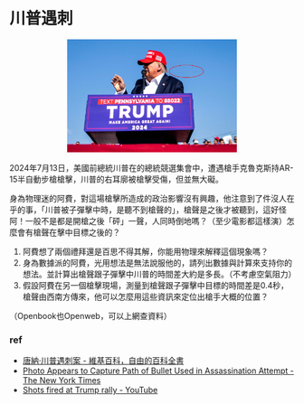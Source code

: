 # 川普遇刺 

<p align="center">
	<img src="每週一題/7_29_2024/img/bullet.webp" alt="Alt Text" width="300">
</p>

2024年7月13日，美國前總統川普在的總統競選集會中，遭遇槍手克魯克斯持AR-15半自動步槍槍擊，川普的右耳廓被槍擊受傷，但並無大礙。

身為物理迷的阿費，對這場槍擊所造成的政治影響沒有興趣，他注意到了件沒人在乎的事，「川普被子彈擊中時，是聽不到槍聲的」，槍聲是之後才被聽到，這好怪阿！一般不是都是開槍之後「砰」一聲，人同時倒地嗎？（至少電影都這樣演）怎麼會有槍聲在擊中目標之後的？

1. 阿費想了兩個禮拜還是百思不得其解，你能用物理來解釋這個現象嗎？
2. 身為數據派的阿費，光用想法是無法說服他的，請列出數據與計算來支持你的想法。並計算出槍聲跟子彈擊中川普的時間差大約是多長。（不考慮空氣阻力）
3. 假設阿費在另一個槍擊現場，測量到槍聲跟子彈擊中目標的時間差是$0.4$秒，槍聲由西南方傳來，他可以怎麼用這些資訊來定位出槍手大概的位置？

（Openbook也Openweb，可以上網查資料）

### ref
- [唐納·川普遇刺案 - 維基百科，自由的百科全書](https://zh.wikipedia.org/zh-tw/%E5%94%90%E7%B4%8D%C2%B7%E5%B7%9D%E6%99%AE%E9%81%87%E5%88%BA%E6%A1%88)
- [Photo Appears to Capture Path of Bullet Used in Assassination Attempt - The New York Times](https://www.nytimes.com/2024/07/14/us/politics/photo-path-trump-assassination.html)
- [Shots fired at Trump rally - YouTube](https://www.youtube.com/watch?v=1ejfAkzjEhk&t=42s)